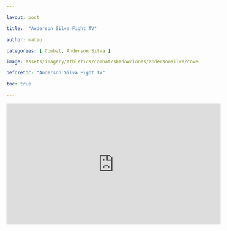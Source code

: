 ```yaml
---

layout: post

title:  "Anderson Silva Fight TV"

author: mateo

categories: [ Combat, Anderson Silva ]

image: assets/imagery/athletics/combat/shadowclones/andersonsilva/cover.jpg

beforetoc: "Anderson Silva Fight TV"

toc: true

---
```


<iframe width="560" height="315" src="https://www.youtube.com/embed/6-XzIacyFT8?si=4qQIPT9j8j6qRR2v" title="YouTube video player" frameborder="0" allow="accelerometer; autoplay; clipboard-write; encrypted-media; gyroscope; picture-in-picture; web-share" referrerpolicy="strict-origin-when-cross-origin" allowfullscreen></iframe>
